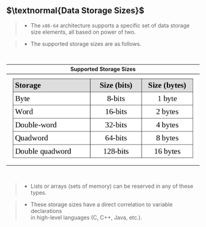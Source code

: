 ## $\textnormal{Data Storage Sizes}$

> - The `x86-64` architecture supports a specific set of data storage <br />
    size elements, all based on power of two.

> - The supported storage sizes are as follows.

<br />

| Supported Storage Sizes |
| ----------------------- |
| ![Supported Storage Sizes](./images/02-supported-storage-sizes.png) |

<br />

> - Lists or arrays (sets of memory) can be reserved in any of these types.

> - These storage sizes have a direct correlation to variable declarations <br />
    in high-level languages (C, C++, Java, etc.).
